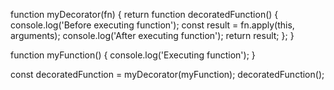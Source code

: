 function myDecorator(fn) {
return function decoratedFunction() {
console.log('Before executing function');
const result = fn.apply(this, arguments);
console.log('After executing function');
return result;
};
}

function myFunction() {
console.log('Executing function');
}

const decoratedFunction = myDecorator(myFunction);
decoratedFunction();
